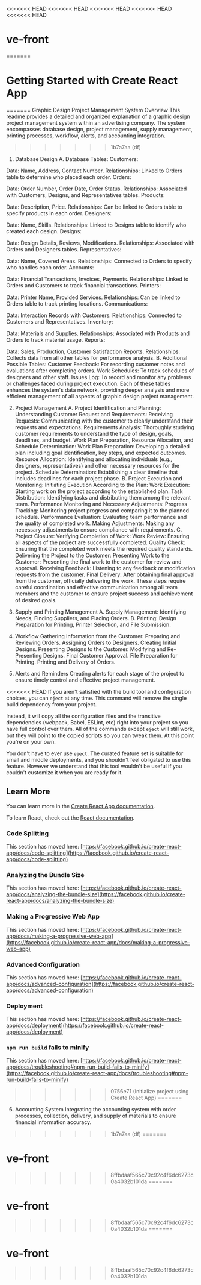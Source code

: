 <<<<<<< HEAD
<<<<<<< HEAD
<<<<<<< HEAD
<<<<<<< HEAD
<<<<<<< HEAD
# ve-front
=======
# Getting Started with Create React App
=======
Graphic Design Project Management System
Overview
This readme provides a detailed and organized explanation of a graphic design project management system within an advertising company. The system encompasses database design, project management, supply management, printing processes, workflow, alerts, and accounting integration.
>>>>>>> 1b7a7aa (df)

1. Database Design
A. Database Tables:
Customers:

Data: Name, Address, Contact Number.
Relationships: Linked to Orders table to determine who placed each order.
Orders:

Data: Order Number, Order Date, Order Status.
Relationships: Associated with Customers, Designs, and Representatives tables.
Products:

Data: Description, Price.
Relationships: Can be linked to Orders table to specify products in each order.
Designers:

Data: Name, Skills.
Relationships: Linked to Designs table to identify who created each design.
Designs:

Data: Design Details, Reviews, Modifications.
Relationships: Associated with Orders and Designers tables.
Representatives:

Data: Name, Covered Areas.
Relationships: Connected to Orders to specify who handles each order.
Accounts:

Data: Financial Transactions, Invoices, Payments.
Relationships: Linked to Orders and Customers to track financial transactions.
Printers:

Data: Printer Name, Provided Services.
Relationships: Can be linked to Orders table to track printing locations.
Communications:

Data: Interaction Records with Customers.
Relationships: Connected to Customers and Representatives.
Inventory:

Data: Materials and Supplies.
Relationships: Associated with Products and Orders to track material usage.
Reports:

Data: Sales, Production, Customer Satisfaction Reports.
Relationships: Collects data from all other tables for performance analysis.
B. Additional Possible Tables:
Customer Feedback:
For recording customer notes and evaluations after completing orders.
Work Schedules:
To track schedules of designers and other staff.
Issues Log:
To record and monitor any problems or challenges faced during project execution.
Each of these tables enhances the system's data network, providing deeper analysis and more efficient management of all aspects of graphic design project management.

2. Project Management
A. Project Identification and Planning:
Understanding Customer Request and Requirements:
Receiving Requests: Communicating with the customer to clearly understand their requests and expectations.
Requirements Analysis: Thoroughly studying customer requirements to understand the type of design, goals, deadlines, and budget.
Work Plan Preparation, Resource Allocation, and Schedule Determination:
Work Plan Preparation: Developing a detailed plan including goal identification, key steps, and expected outcomes.
Resource Allocation: Identifying and allocating individuals (e.g., designers, representatives) and other necessary resources for the project.
Schedule Determination: Establishing a clear timeline that includes deadlines for each project phase.
B. Project Execution and Monitoring:
Initiating Execution According to the Plan:
Work Execution: Starting work on the project according to the established plan.
Task Distribution: Identifying tasks and distributing them among the relevant team.
Performance Monitoring and Necessary Adjustments:
Progress Tracking: Monitoring project progress and comparing it to the planned schedule.
Performance Evaluation: Evaluating team performance and the quality of completed work.
Making Adjustments: Making any necessary adjustments to ensure compliance with requirements.
C. Project Closure:
Verifying Completion of Work:
Work Review: Ensuring all aspects of the project are successfully completed.
Quality Check: Ensuring that the completed work meets the required quality standards.
Delivering the Project to the Customer:
Presenting Work to the Customer: Presenting the final work to the customer for review and approval.
Receiving Feedback: Listening to any feedback or modification requests from the customer.
Final Delivery: After obtaining final approval from the customer, officially delivering the work.
These steps require careful coordination and effective communication among all team members and the customer to ensure project success and achievement of desired goals.

3. Supply and Printing Management
A. Supply Management:
Identifying Needs, Finding Suppliers, and Placing Orders.
B. Printing:
Design Preparation for Printing, Printer Selection, and File Submission.
4. Workflow
Gathering Information from the Customer.
Preparing and Reviewing Orders.
Assigning Orders to Designers.
Creating Initial Designs.
Presenting Designs to the Customer.
Modifying and Re-Presenting Designs.
Final Customer Approval.
File Preparation for Printing.
Printing and Delivery of Orders.
5. Alerts and Reminders
Creating alerts for each stage of the project to ensure timely control and effective project management.

<<<<<<< HEAD
If you aren't satisfied with the build tool and configuration choices, you can `eject` at any time. This command will remove the single build dependency from your project.

Instead, it will copy all the configuration files and the transitive dependencies (webpack, Babel, ESLint, etc) right into your project so you have full control over them. All of the commands except `eject` will still work, but they will point to the copied scripts so you can tweak them. At this point you're on your own.

You don't have to ever use `eject`. The curated feature set is suitable for small and middle deployments, and you shouldn't feel obligated to use this feature. However we understand that this tool wouldn't be useful if you couldn't customize it when you are ready for it.

## Learn More

You can learn more in the [Create React App documentation](https://facebook.github.io/create-react-app/docs/getting-started).

To learn React, check out the [React documentation](https://reactjs.org/).

### Code Splitting

This section has moved here: [https://facebook.github.io/create-react-app/docs/code-splitting](https://facebook.github.io/create-react-app/docs/code-splitting)

### Analyzing the Bundle Size

This section has moved here: [https://facebook.github.io/create-react-app/docs/analyzing-the-bundle-size](https://facebook.github.io/create-react-app/docs/analyzing-the-bundle-size)

### Making a Progressive Web App

This section has moved here: [https://facebook.github.io/create-react-app/docs/making-a-progressive-web-app](https://facebook.github.io/create-react-app/docs/making-a-progressive-web-app)

### Advanced Configuration

This section has moved here: [https://facebook.github.io/create-react-app/docs/advanced-configuration](https://facebook.github.io/create-react-app/docs/advanced-configuration)

### Deployment

This section has moved here: [https://facebook.github.io/create-react-app/docs/deployment](https://facebook.github.io/create-react-app/docs/deployment)

### `npm run build` fails to minify

This section has moved here: [https://facebook.github.io/create-react-app/docs/troubleshooting#npm-run-build-fails-to-minify](https://facebook.github.io/create-react-app/docs/troubleshooting#npm-run-build-fails-to-minify)
>>>>>>> 0756e71 (Initialize project using Create React App)
=======
6. Accounting System
Integrating the accounting system with order processes, collection, delivery, and supply of materials to ensure financial information accuracy.
>>>>>>> 1b7a7aa (df)
=======
# ve-front
>>>>>>> 8ffbdaaf565c70c92c4f6dc6273c0a4032b101da
=======
# ve-front
>>>>>>> 8ffbdaaf565c70c92c4f6dc6273c0a4032b101da
=======
# ve-front
>>>>>>> 8ffbdaaf565c70c92c4f6dc6273c0a4032b101da
